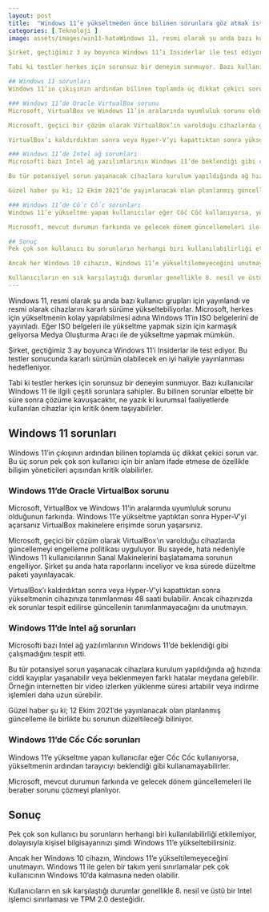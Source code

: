 ```yaml
---
layout: post
title:  "Windows 11’e yükseltmeden önce bilinen sorunlara göz atmak isteyebilirsiniz"
categories: [ Teknoloji ]
image: assets/images/win11-hataWindows 11, resmi olarak şu anda bazı kullanıcı grupları için yayınlandı ve resmi olarak cihazlarını kararlı sürüme yükseltebiliyorlar. Microsoft, herkes için yükseltmenin kolay yapılabilmesi adına Windows 11’in ISO belgelerini de yayınladı. Eğer ISO belgeleri ile yükseltme yapmak sizin için karmaşık geliyorsa Medya Oluşturma Aracı ile de yükseltme yapmak mümkün.

Şirket, geçtiğimiz 3 ay boyunca Windows 11’i Insiderlar ile test ediyor. Bu testler sonucunda kararlı sürümün olabilecek en iyi haliyle yayınlanması hedefleniyor.

Tabi ki testler herkes için sorunsuz bir deneyim sunmuyor. Bazı kullanıcılar Windows 11 ile ilgili çeşitli sorunlara sahipler. Bu bilinen sorunlar elbette bir süre sonra çözüme kavuşacaktır, ne yazık ki kurumsal faaliyetlerde kullanılan cihazlar için kritik önem taşıyabilirler.

## Windows 11 sorunları
Windows 11’in çıkışının ardından bilinen toplamda üç dikkat çekici sorun var. Bu üç sorun pek çok son kullanıcı için bir anlam ifade etmese de özellikle bilişim yöneticileri açısından kritik olabilirler.

### Windows 11’de Oracle VirtualBox sorunu
Microsoft, VirtualBox ve Windows 11’in aralarında uyumluluk sorunu olduğunun farkında. Windows 11’e yükseltme yaptıktan sonra Hyper-V’yi açarsanız VirtualBox makinelere erişimde sorun yaşarsınız.

Microsoft, geçici bir çözüm olarak VirtualBox’ın varolduğu cihazlarda güncellemeyi engelleme politikası uyguluyor. Bu sayede, hata nedeniyle Windows 11 kullanıcılarının Sanal Makinelerini başlatamama sorunun engelliyor. Şirket şu anda hata raporlarını inceliyor ve kısa sürede düzeltme paketi yayınlayacak.

VirtualBox’ı kaldırdıktan sonra veya Hyper-V’yi kapattıktan sonra yükseltmenin cihazınıza tanımlanması 48 saati bulabilir. Ancak cihazınızda ek sorunlar tespit edilirse güncellenin tanımlanmayacağını da unutmayın.

### Windows 11’de Intel ağ sorunları
Microsofti bazı Intel ağ yazılımlarının Windows 11’de beklendiği gibi çalışmadığını tespit etti.

Bu tür potansiyel sorun yaşanacak cihazlara kurulum yapıldığında ağ hızında ciddi kayıplar yaşanabilir veya beklenmeyen farklı hatalar meydana gelebilir. Örneğin internetten bir video izlerken yüklenme süresi artabilir veya indirme işlemleri daha uzun sürebilir.

Güzel haber şu ki; 12 Ekim 2021’de yayınlanacak olan planlanmış güncelleme ile birlikte bu sorunun düzeltileceği biliniyor.

### Windows 11’de Cốc Cốc sorunları
Windows 11’e yükseltme yapan kullanıcılar eğer Cốc Cốc kullanıyorsa, yükseltmenin ardından tarayıcıyı beklendiği gibi kullanamayabilirler.

Microsoft, mevcut durumun farkında ve gelecek dönem güncellemeleri ile beraber sorunu çözmeyi planlıyor.

## Sonuç
Pek çok son kullanıcı bu sorunların herhangi biri kullanılabilirliği etkilemiyor, dolayısıyla kişisel bilgisayarınızı şimdi Windows 11’e yükseltebilirsiniz.

Ancak her Windows 10 cihazın, Windows 11’e yükseltilemeyeceğini unutmayın. Windows 11 ile gelen bir takım yeni sınırlamalar pek çok kullanıcının Windows 10’da kalmasına neden olabilir.

Kullanıcıların en sık karşılaştığı durumlar genellikle 8. nesil ve üstü bir Intel işlemci sınırlaması ve TPM 2.0 desteğidir..jpg
---
```


Windows 11, resmi olarak şu anda bazı kullanıcı grupları için yayınlandı ve resmi olarak cihazlarını kararlı sürüme yükseltebiliyorlar. Microsoft, herkes için yükseltmenin kolay yapılabilmesi adına Windows 11’in ISO belgelerini de yayınladı. Eğer ISO belgeleri ile yükseltme yapmak sizin için karmaşık geliyorsa Medya Oluşturma Aracı ile de yükseltme yapmak mümkün.

Şirket, geçtiğimiz 3 ay boyunca Windows 11’i Insiderlar ile test ediyor. Bu testler sonucunda kararlı sürümün olabilecek en iyi haliyle yayınlanması hedefleniyor.

Tabi ki testler herkes için sorunsuz bir deneyim sunmuyor. Bazı kullanıcılar Windows 11 ile ilgili çeşitli sorunlara sahipler. Bu bilinen sorunlar elbette bir süre sonra çözüme kavuşacaktır, ne yazık ki kurumsal faaliyetlerde kullanılan cihazlar için kritik önem taşıyabilirler.

## Windows 11 sorunları
Windows 11’in çıkışının ardından bilinen toplamda üç dikkat çekici sorun var. Bu üç sorun pek çok son kullanıcı için bir anlam ifade etmese de özellikle bilişim yöneticileri açısından kritik olabilirler.

### Windows 11’de Oracle VirtualBox sorunu
Microsoft, VirtualBox ve Windows 11’in aralarında uyumluluk sorunu olduğunun farkında. Windows 11’e yükseltme yaptıktan sonra Hyper-V’yi açarsanız VirtualBox makinelere erişimde sorun yaşarsınız.

Microsoft, geçici bir çözüm olarak VirtualBox’ın varolduğu cihazlarda güncellemeyi engelleme politikası uyguluyor. Bu sayede, hata nedeniyle Windows 11 kullanıcılarının Sanal Makinelerini başlatamama sorunun engelliyor. Şirket şu anda hata raporlarını inceliyor ve kısa sürede düzeltme paketi yayınlayacak.

VirtualBox’ı kaldırdıktan sonra veya Hyper-V’yi kapattıktan sonra yükseltmenin cihazınıza tanımlanması 48 saati bulabilir. Ancak cihazınızda ek sorunlar tespit edilirse güncellenin tanımlanmayacağını da unutmayın.

### Windows 11’de Intel ağ sorunları
Microsofti bazı Intel ağ yazılımlarının Windows 11’de beklendiği gibi çalışmadığını tespit etti.

Bu tür potansiyel sorun yaşanacak cihazlara kurulum yapıldığında ağ hızında ciddi kayıplar yaşanabilir veya beklenmeyen farklı hatalar meydana gelebilir. Örneğin internetten bir video izlerken yüklenme süresi artabilir veya indirme işlemleri daha uzun sürebilir.

Güzel haber şu ki; 12 Ekim 2021’de yayınlanacak olan planlanmış güncelleme ile birlikte bu sorunun düzeltileceği biliniyor.

### Windows 11’de Cốc Cốc sorunları
Windows 11’e yükseltme yapan kullanıcılar eğer Cốc Cốc kullanıyorsa, yükseltmenin ardından tarayıcıyı beklendiği gibi kullanamayabilirler.

Microsoft, mevcut durumun farkında ve gelecek dönem güncellemeleri ile beraber sorunu çözmeyi planlıyor.

## Sonuç
Pek çok son kullanıcı bu sorunların herhangi biri kullanılabilirliği etkilemiyor, dolayısıyla kişisel bilgisayarınızı şimdi Windows 11’e yükseltebilirsiniz.

Ancak her Windows 10 cihazın, Windows 11’e yükseltilemeyeceğini unutmayın. Windows 11 ile gelen bir takım yeni sınırlamalar pek çok kullanıcının Windows 10’da kalmasına neden olabilir.

Kullanıcıların en sık karşılaştığı durumlar genellikle 8. nesil ve üstü bir Intel işlemci sınırlaması ve TPM 2.0 desteğidir.
